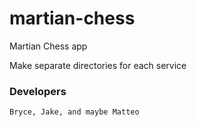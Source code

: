 # martian-chess

Martian Chess app

Make separate directories for each service

### Developers

`Bryce, Jake, and maybe Matteo`
